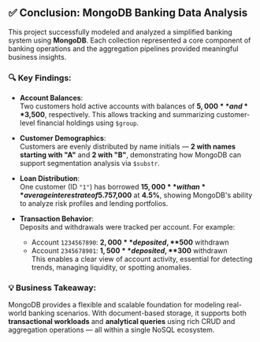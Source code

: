 
## ✅ Conclusion: MongoDB Banking Data Analysis

This project successfully modeled and analyzed a simplified banking system using **MongoDB**. Each collection represented a core component of banking operations and the aggregation pipelines provided meaningful business insights.

### 🔍 Key Findings:

- **Account Balances**:  
  Two customers hold active accounts with balances of **$5,000** and **$3,500**, respectively. This allows tracking and summarizing customer-level financial holdings using `$group`.

- **Customer Demographics**:  
  Customers are evenly distributed by name initials — **2 with names starting with "A"** and **2 with "B"**, demonstrating how MongoDB can support segmentation analysis via `$substr`.

- **Loan Distribution**:  
  One customer (ID `"1"`) has borrowed **$15,000** with an **average interest rate of 5.75%**, while another borrowed **$7,000** at **4.5%**, showing MongoDB's ability to analyze risk profiles and lending portfolios.

- **Transaction Behavior**:  
  Deposits and withdrawals were tracked per account. For example:
  - Account `1234567890`: **$2,000** deposited, **$500** withdrawn  
  - Account `2345678901`: **$1,500** deposited, **$300** withdrawn  
  This enables a clear view of account activity, essential for detecting trends, managing liquidity, or spotting anomalies.

### 💡 Business Takeaway:
MongoDB provides a flexible and scalable foundation for modeling real-world banking scenarios. With document-based storage, it supports both **transactional workloads** and **analytical queries** using rich CRUD and aggregation operations — all within a single NoSQL ecosystem.
